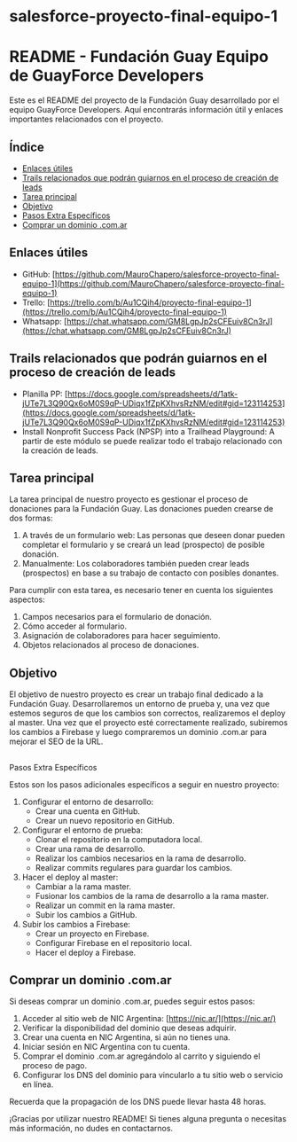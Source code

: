 # salesforce-proyecto-final-equipo-1
# README - Fundación Guay Equipo de GuayForce Developers

Este es el README del proyecto de la Fundación Guay desarrollado por el equipo GuayForce Developers. Aquí encontrarás información útil y enlaces importantes relacionados con el proyecto.

## Índice

- [Enlaces útiles](#enlaces-útiles)
- [Trails relacionados que podrán guiarnos en el proceso de creación de leads](#trails-relacionados-que-podrán-guiarnos-en-el-proceso-de-creación-de-leads)
- [Tarea principal](#tarea-principal)
- [Objetivo](#objetivo)
- [Pasos Extra Específicos](#pasos-extra-específicos)
- [Comprar un dominio .com.ar](#comprar-un-dominio-comar)

## Enlaces útiles

- GitHub: [https://github.com/MauroChapero/salesforce-proyecto-final-equipo-1](https://github.com/MauroChapero/salesforce-proyecto-final-equipo-1)
- Trello: [https://trello.com/b/Au1CQih4/proyecto-final-equipo-1](https://trello.com/b/Au1CQih4/proyecto-final-equipo-1)
- Whatsapp: [https://chat.whatsapp.com/GM8LgpJp2sCFEuiv8Cn3rJ](https://chat.whatsapp.com/GM8LgpJp2sCFEuiv8Cn3rJ)

## Trails relacionados que podrán guiarnos en el proceso de creación de leads

- Planilla PP: [https://docs.google.com/spreadsheets/d/1atk-jUTe7L3Q90Qx6oM0S9qP-UDiqx1fZpKXhvsRzNM/edit#gid=123114253](https://docs.google.com/spreadsheets/d/1atk-jUTe7L3Q90Qx6oM0S9qP-UDiqx1fZpKXhvsRzNM/edit#gid=123114253)
- Install Nonprofit Success Pack (NPSP) into a Trailhead Playground: A partir de este módulo se puede realizar todo el trabajo relacionado con la creación de leads.

## Tarea principal

La tarea principal de nuestro proyecto es gestionar el proceso de donaciones para la Fundación Guay. Las donaciones pueden crearse de dos formas:

1. A través de un formulario web: Las personas que deseen donar pueden completar el formulario y se creará un lead (prospecto) de posible donación.
2. Manualmente: Los colaboradores también pueden crear leads (prospectos) en base a su trabajo de contacto con posibles donantes.

Para cumplir con esta tarea, es necesario tener en cuenta los siguientes aspectos:

1. Campos necesarios para el formulario de donación.
2. Cómo acceder al formulario.
3. Asignación de colaboradores para hacer seguimiento.
4. Objetos relacionados al proceso de donaciones.

## Objetivo

El objetivo de nuestro proyecto es crear un trabajo final dedicado a la Fundación Guay. Desarrollaremos un entorno de prueba y, una vez que estemos seguros de que los cambios son correctos, realizaremos el deploy al master. Una vez que el proyecto esté correctamente realizado, subiremos los cambios a Firebase y luego compraremos un dominio .com.ar para mejorar el SEO de la URL.

##

 Pasos Extra Específicos

Estos son los pasos adicionales específicos a seguir en nuestro proyecto:

1. Configurar el entorno de desarrollo:
   - Crear una cuenta en GitHub.
   - Crear un nuevo repositorio en GitHub.
2. Configurar el entorno de prueba:
   - Clonar el repositorio en la computadora local.
   - Crear una rama de desarrollo.
   - Realizar los cambios necesarios en la rama de desarrollo.
   - Realizar commits regulares para guardar los cambios.
3. Hacer el deploy al master:
   - Cambiar a la rama master.
   - Fusionar los cambios de la rama de desarrollo a la rama master.
   - Realizar un commit en la rama master.
   - Subir los cambios a GitHub.
4. Subir los cambios a Firebase:
   - Crear un proyecto en Firebase.
   - Configurar Firebase en el repositorio local.
   - Hacer el deploy a Firebase.

## Comprar un dominio .com.ar

Si deseas comprar un dominio .com.ar, puedes seguir estos pasos:

1. Acceder al sitio web de NIC Argentina: [https://nic.ar/](https://nic.ar/)
2. Verificar la disponibilidad del dominio que deseas adquirir.
3. Crear una cuenta en NIC Argentina, si aún no tienes una.
4. Iniciar sesión en NIC Argentina con tu cuenta.
5. Comprar el dominio .com.ar agregándolo al carrito y siguiendo el proceso de pago.
6. Configurar los DNS del dominio para vincularlo a tu sitio web o servicio en línea.

Recuerda que la propagación de los DNS puede llevar hasta 48 horas.

¡Gracias por utilizar nuestro README! Si tienes alguna pregunta o necesitas más información, no dudes en contactarnos.
